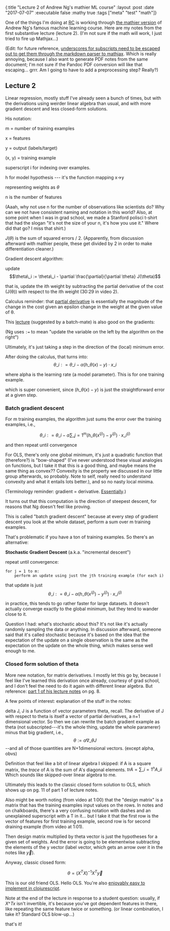 {:title "Lecture 2 of Andrew Ng's mathier ML course"
 :layout :post
 :date "2017-07-07"
 :executable false
 :mathy true
 :tags  ["meta" "test" "math"]}
 
One of the things I'm doing at [RC](https://www.recurse.com/) is working through [the mathier version](https://see.stanford.edu/Course/CS229/54) of Andrew Ng's famous machine learning course. Here are my notes from the first substantive lecture (lecture 2). (I'm not sure if the math will work, I just tried to fire up Mathjax...)

(Edit: for future reference, [underscores for subscripts need to be escaped out to get them through the markdown parser to mathjax](https://github.com/mathjax/MathJax/issues/329).  Which is really annoying, because I also want to generate PDF notes from the same document; I'm not sure if the Pandoc PDF conversion will like that escaping... grrr. Am I going to have to add a preprocessing step?  Really?)

## Lecture 2

Linear regression, mostly stuff I've already seen a bunch of times, but with the derivations using weirder linear algebra than usual, and with more gradient descent and less closed-form solutions.

His notation: 

m = number of training examples

x = features

y = output (labels/target)

(x, y) = training example

superscript i for indexing over examples.

h for model hypothesis --- it's the function mapping x->y 

representing weights as $\theta$

n is the number of features

(Aaah, why not use n for the number of observations like scientists do?  Why can we not have consistent naming and notation in this world? Also, at some point when I was in grad school, we made a Stanford polisci t-shirt that had the slogan "it's not the size of your n, it's how you use it." Where did that go? I miss that shirt.)

$J(\theta)$ is the sum of squared errors / 2.  (Apparently, from discussion afterward with mathier people, these get divided by 2 in order to make differentiation cleaner.)

Gradient descent algorithm:

update $$\theta\_i := \theta\_i - \partial \frac{\partial}{\partial \theta} J(\theta)$$

that is, update the ith weight by subtracting the partial derivative of the cost (J(θ)) with respect to the ith weight (30:29 in video 2).

Calculus reminder: that [partial derivative](https://www.khanacademy.org/math/multivariable-calculus/multivariable-derivatives/partial-derivative-and-gradient-articles/a/introduction-to-partial-derivatives) is essentially the magnitude of the change in the cost given an epsilon change in the weight at the given value of θ. 

This [lecture](https://www.youtube.com/watch?v=i94OvYb6noo) (suggested by a batch-mate) is also good on the gradients:

(Ng uses `:=` to mean "update the variable on the left by the algorithm on the right")

Ultimately, it's just taking a step in the direction of the (local) minimum error.

After doing the calculus, that turns into: $$\theta\_i : = \theta\_i - \alpha (h\_{\theta}(x) - y) \cdot x\_i$$ 

where alpha is the learning rate (a model parameter). This is for one training example.

which is super convenient, since $(h\_{\theta}(x) - y)$ is just the straightforward error at a given step.

### Batch gradient descent

For m training examples, the algorithm just sums the error over the training examples, i.e.,

$$\theta\_i : = \theta\_i - \alpha \sum\_{j=1}^{m} (h\_{\theta}(x^{(j)}) - y^{(j)}) \cdot x\_i^{(j)}$$ 

and then repeat until convergence

For OLS, there's only one global minimum, it's just a quadratic function that (therefore?) is "bow-shaped" (I've never understood these visual analogies on functions, but I take it that this is a good thing, and maybe means the same thing as convex??  Convexity is the property we discussed in our little group afterwards, so probably.  Note to self, really need to understand convexity and what it entails lots better.), and so no nasty local minima.

(Terminology reminder: gradient = derivative. [Essentially](https://math.stackexchange.com/questions/1519367/difference-between-gradient-and-jacobian).)

It turns out that this computation is the direction of steepest descent, for reasons that Ng doesn't feel like proving. 

This is called "batch gradient descent" because at every step of gradient descent you look at the whole dataset, perform a sum over m training examples.

That's problematic if you have a ton of training examples.  So there's an alternative:

**Stochastic Gradient Descent**
(a.k.a. "incremental descent")

repeat until convergence: 
```
for j = 1 to m: 
    perform an update using just the jth training example (for each i) 
```

that update is just  $$\theta\_i : = \theta\_i - \alpha (h\_{\theta}(x^{(j)}) - y^{(j)}) \cdot x\_i^{(j)}$$ 

in practice, this tends to go rather faster for large datasets. It doesn't actually converge exactly to the global minimum, but they tend to wander close to it. 

Question I had: what's stochastic about this? It's not like it's actually randomly sampling the data or anything. In discussion afterward, someone said that it's called stochastic because it's based on the idea that the expectation of the update on a single observation is the same as the expectation on the update on the whole thing, which makes sense well enough to me.

### Closed form solution of theta

More new notation, for matrix derivatives. I mostly let this go by, because I feel like I've learned this derivation once already, courtesy of grad school, and I don't feel the need to do it again with different linear algebra. But reference: [part 1 of his lecture notes](https://see.stanford.edu/materials/aimlcs229/cs229-notes1.pdf) on pg. 8.

A few points of interest: explanation of the stuff in the notes:

delta J, J is a function of vector parameters theta, recall. The derivative of J with respect to theta is itself a vector of partial derivatives, a n+1 dimensional vector. So then we can rewrite the batch gradient example as theta (not subscripted---it's the whole thing, update the whole paramerer) minus that big gradient, i.e., $$\theta := \alpha \nabla\_\theta J$$ --and all of those quantities are N+1dimensional vectors. (except alpha, obvs)

Definition that feel like a bit of linear algebra I skipped: if A is a square matrix, the *trace* of A is the sum of A's diagonal elements. $tr A = \sum\_{i=1}^n A\_{ii}$ Which sounds like skipped-over linear algebra to me.

Ultimately this leads to the classic closed form solution to OLS, which shows up on pg. 11 of part 1 of lecture notes. 

Also might be worth noting (from video at 1:00) that the "design matrix" is a matrix that has the training examples input values on the rows.  In notes and on chalkboards, there's a very confusing notation with dashes and an unexplained superscript with a  T in it... but I take it that the first row is the vector of features for first training example, second row is for second draining example (from video at 1:01).

Then design matrix multiplied by theta vector is just the hypotheses for a given set of weights.  And the error is going to be elementwise subtracting the elements of the y vector (label vector, which gets an arrow over it in the notes like $\overrightarrow{y}$).

Anyway, classic closed form: 

$$\theta = (X^TX)^{-1}X^T\overrightarrow{y}$$

This is our old friend OLS. Hello OLS. You're also [enjoyably easy to implement in clojurescript](https://github.com/paultopia/browser-stats/blob/master/statspop/src/statspop/math/regression.cljs#L15).

Note at the end of the lecture in response to a student question: usually, if $X\^Tx$ isn't invertible, it's because you've got dependent features in there, like repeating the same feature twice or something. (or linear combination, I take it? Standard OLS blow-up...)

that's it!

